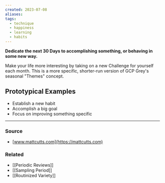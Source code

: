```yaml
---
created: 2023-07-08
aliases: 
tags:
  - technique
  - happiness
  - learning
  - habits
---
```

**Dedicate the next 30 Days to accomplishing something, or behaving in some new way.**

Make your life more interesting by taking on a new Challenge for yourself each month. This is a more specific, shorter-run version of GCP Grey's seasonal "Themes" concept. 

## Prototypical Examples

- Establish a new habit
- Accomplish a big goal
- Focus on improving something specific

---
### Source
- [www.mattcutts.com](https://mattcutts.com)

### Related
- [[Periodic Reviews]] 
- [[Sampling Period]] 
- [[Routinized Variety]]